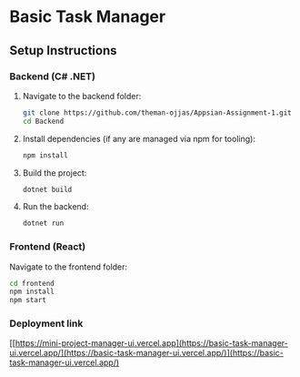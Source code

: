 # Basic Task Manager

## Setup Instructions

### Backend (C# .NET)

1. Navigate to the backend folder:
   ```bash
   git clone https://github.com/theman-ojjas/Appsian-Assignment-1.git
   cd Backend
   
2. Install dependencies (if any are managed via npm for tooling):

   ```bash
   npm install

3. Build the project:

   ```bash
   dotnet build

4. Run the backend:

   ```bash
   dotnet run

### Frontend (React)
Navigate to the frontend folder:

```bash
cd frontend
npm install
npm start

```
### Deployment link
   [[https://mini-project-manager-ui.vercel.app](https://basic-task-manager-ui.vercel.app/](https://basic-task-manager-ui.vercel.app/)](https://basic-task-manager-ui.vercel.app/)
